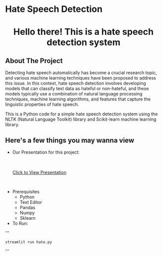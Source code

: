 

# Hate Speech Detection 
<h1 align="center">Hello there! This is a hate speech detection system </h1>


<!-- ABOUT THE PROJECT -->
## About The Project
Detecting hate speech automatically has become a crucial research topic, and various machine learning techniques have been proposed to address this issue. In this context, hate speech detection involves developing models that can classify text data as hateful or non-hateful, and these models typically use a combination of natural language processing techniques, machine learning algorithms, and features that capture the linguistic properties of hate speech.

This is a Python code for a simple hate speech detection system using the NLTK (Natural Language Toolkit) library and Scikit-learn machine learning library.
## Here's a few things you may wanna view
- Our Presentation for this project:

    <br />
    <br />
    <a href="https://docs.google.com/presentation/d/1xNElUTaY5cpS24kOaHK3_gqn2c1ltyrM4-HatF9S-Og/edit?usp=sharing"> Click to View Presentation</a>
  

<br>


- Prerequisites
  * Python 
  * Text Editor
  * Pandas 
  * Numpy
  * Sklearn
- To Run:


'''

    streamlit run hate.py
'''
    
  
